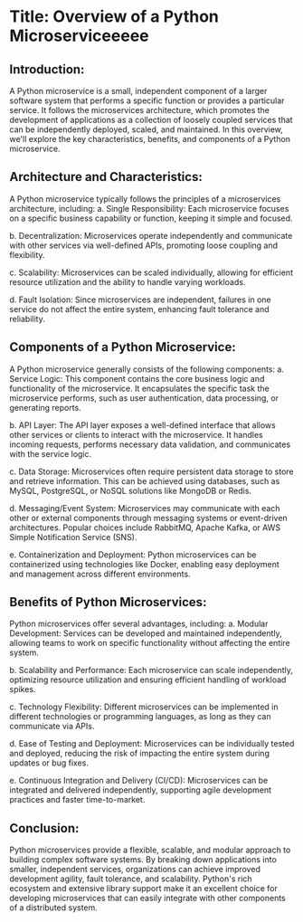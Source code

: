 # Title: Overview of a Python Microserviceeeee

## Introduction:
A Python microservice is a small, independent component of a larger software system that performs a specific function or provides a particular service. It follows the microservices architecture, which promotes the development of applications as a collection of loosely coupled services that can be independently deployed, scaled, and maintained. In this overview, we'll explore the key characteristics, benefits, and components of a Python microservice.

## Architecture and Characteristics:
A Python microservice typically follows the principles of a microservices architecture, including:
a. Single Responsibility: Each microservice focuses on a specific business capability or function, keeping it simple and focused.

b. Decentralization: Microservices operate independently and communicate with other services via well-defined APIs, promoting loose coupling and flexibility.

c. Scalability: Microservices can be scaled individually, allowing for efficient resource utilization and the ability to handle varying workloads.

d. Fault Isolation: Since microservices are independent, failures in one service do not affect the entire system, enhancing fault tolerance and reliability.

## Components of a Python Microservice:
A Python microservice generally consists of the following components:
a. Service Logic: This component contains the core business logic and functionality of the microservice. It encapsulates the specific task the microservice performs, such as user authentication, data processing, or generating reports.

b. API Layer: The API layer exposes a well-defined interface that allows other services or clients to interact with the microservice. It handles incoming requests, performs necessary data validation, and communicates with the service logic.

c. Data Storage: Microservices often require persistent data storage to store and retrieve information. This can be achieved using databases, such as MySQL, PostgreSQL, or NoSQL solutions like MongoDB or Redis.

d. Messaging/Event System: Microservices may communicate with each other or external components through messaging systems or event-driven architectures. Popular choices include RabbitMQ, Apache Kafka, or AWS Simple Notification Service (SNS).

e. Containerization and Deployment: Python microservices can be containerized using technologies like Docker, enabling easy deployment and management across different environments.

## Benefits of Python Microservices:
Python microservices offer several advantages, including:
a. Modular Development: Services can be developed and maintained independently, allowing teams to work on specific functionality without affecting the entire system.

b. Scalability and Performance: Each microservice can scale independently, optimizing resource utilization and ensuring efficient handling of workload spikes.

c. Technology Flexibility: Different microservices can be implemented in different technologies or programming languages, as long as they can communicate via APIs.

d. Ease of Testing and Deployment: Microservices can be individually tested and deployed, reducing the risk of impacting the entire system during updates or bug fixes.

e. Continuous Integration and Delivery (CI/CD): Microservices can be integrated and delivered independently, supporting agile development practices and faster time-to-market.

## Conclusion:
Python microservices provide a flexible, scalable, and modular approach to building complex software systems. By breaking down applications into smaller, independent services, organizations can achieve improved development agility, fault tolerance, and scalability. Python's rich ecosystem and extensive library support make it an excellent choice for developing microservices that can easily integrate with other components of a distributed system.

